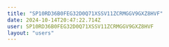 ```yaml
---
title: "SP10RD36B0FEG32D0Q71XSSV11ZCRMGGV9GXZ8HVF"
date: 2024-10-14T20:47:22.714Z
user: SP10RD36B0FEG32D0Q71XSSV11ZCRMGGV9GXZ8HVF
layout: "users"
---
```

    